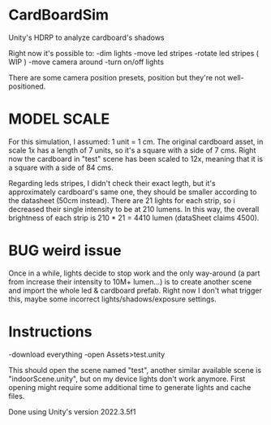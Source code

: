 # CardBoardSim
Unity's HDRP to analyze cardboard's shadows

Right now it's possible to:
-dim lights
-move led stripes
-rotate led stripes ( WIP )
-move camera around
-turn on/off lights

There are some camera position presets, position but they're not well-positioned.

# MODEL SCALE
For this simulation, I assumed: 1 unit = 1 cm.
The original cardboard asset, in scale 1x has a length of 7 units, so it's a square with a side of 7 cms.
Right now the cardboard in "test" scene has been scaled to 12x, meaning that it is a square with a side of 84 cms.

Regarding leds stripes, I didn't check their exact legth, but it's approximately cardboard's same one, they should be smaller according to the datasheet (50cm instead).
There are 21 lights for each strip, so i decreased their single intensity to be at 210 lumens. In this way, the overall brightness of each strip is 210 * 21 = 4410 lumen (dataSheet claims 4500).

# BUG weird issue
Once in a while, lights decide to stop work and the only way-around (a part from increase their intensity to 10M+ lumen...) is to create another scene and import the whole led & cardboard prefab.
Right now I don't what trigger this, maybe some incorrect lights/shadows/exposure settings. 


# Instructions

-download everything
-open Assets>test.unity

This should open the scene named "test", another similar available scene is "indoorScene.unity", but on my device lights don't work anymore.
First opening might require some additional time to generate lights and cache files.

Done using Unity's version 2022.3.5f1

